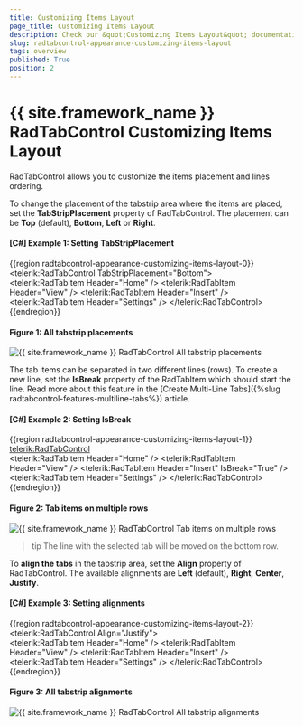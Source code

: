 ```yaml
---
title: Customizing Items Layout
page_title: Customizing Items Layout
description: Check our &quot;Customizing Items Layout&quot; documentation article for the RadTabControl {{ site.framework_name }} control.
slug: radtabcontrol-appearance-customizing-items-layout
tags: overview
published: True
position: 2
---
```


# {{ site.framework_name }} RadTabControl Customizing Items Layout

RadTabControl allows you to customize the items placement and lines ordering.

To change the placement of the tabstrip area where the items are placed, set the __TabStripPlacement__ property of RadTabControl. The placement can be __Top__ (default), __Bottom__, __Left__ or __Right__.

#### __[C#] Example 1: Setting TabStripPlacement__
{{region radtabcontrol-appearance-customizing-items-layout-0}}
	<telerik:RadTabControl TabStripPlacement="Bottom">          
		<telerik:RadTabItem Header="Home" />
		<telerik:RadTabItem Header="View" />
		<telerik:RadTabItem Header="Insert" />
		<telerik:RadTabItem Header="Settings" />
	</telerik:RadTabControl>
{{endregion}}

#### Figure 1: All tabstrip placements
![{{ site.framework_name }} RadTabControl All tabstrip placements](images/radtabcontrol-appearance-customizing-items-layout-0.png)

The tab items can be separated in two different lines (rows). To create a new line, set the __IsBreak__ property of the RadTabItem which should start the line. Read more about this feature in the [Create Multi-Line Tabs]({%slug radtabcontrol-features-multiline-tabs%}) article.

#### __[C#] Example 2: Setting IsBreak__
{{region radtabcontrol-appearance-customizing-items-layout-1}}
	<telerik:RadTabControl>          
		<telerik:RadTabItem Header="Home" />
		<telerik:RadTabItem Header="View" />
		<telerik:RadTabItem Header="Insert" IsBreak="True" />
		<telerik:RadTabItem Header="Settings" />
	</telerik:RadTabControl>
{{endregion}}

#### Figure 2: Tab items on multiple rows
![{{ site.framework_name }} RadTabControl Tab items on multiple rows](images/radtabcontrol-appearance-customizing-items-layout-1.png)

>tip The line with the selected tab will be moved on the bottom row.

To __align the tabs__ in the tabstrip area, set the __Align__ property of RadTabControl. The available alignments are __Left__ (default), __Right__, __Center__, __Justify__.

#### __[C#] Example 3: Setting alignments__
{{region radtabcontrol-appearance-customizing-items-layout-2}}
	<telerik:RadTabControl Align="Justify">          
		<telerik:RadTabItem Header="Home" />
		<telerik:RadTabItem Header="View" />
		<telerik:RadTabItem Header="Insert" />
		<telerik:RadTabItem Header="Settings" />
	</telerik:RadTabControl>
{{endregion}}

#### Figure 3: All tabstrip alignments
![{{ site.framework_name }} RadTabControl All tabstrip alignments](images/radtabcontrol-appearance-customizing-items-layout-2.png)
